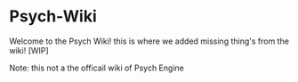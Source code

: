# Psych-Wiki

Welcome to the Psych Wiki! this is where we added missing thing's from the wiki! [WIP]

Note: this not a the officail wiki of Psych Engine
